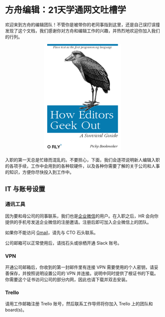 # 方舟编辑：21天学通网文吐槽学

欢迎来到方舟的编辑团队！不管你是被带你的老同事指到这里，还是自己误打误撞发现了这个文档，我们感谢你对方舟和编辑工作的兴趣，并热烈地欢迎你加入我们的行列。

<p align="center">
  <img src="bookcover.png" alt="A parody book cover"/>
</p>

入职的第一天总是忙碌而混乱的。不要担心，下面，我们会逐项说明新人编辑入职的各项手续，工作中会用到的各种软硬件，以及各种你需要了解的关于公司和人事的知识，方便你尽快投入到工作中。

## IT 与账号设置

### 通讯工具

因为要和母公司的同事联系，我们也是[企业微信](https://work.weixin.qq.com/)的用户。在入职之后，HR 会向你提供的手机号发送企业微信的注册邀请。注册后即可加入企业微信上的团队。

如果你不能访问 [Gmail](https://www.gmail.com/)，请先与 CTO 石头联系。

公司邮箱可以正常使用后，请找石头或徐栖开通 Slack 账号。

### VPN

开通公司邮箱后，你收到的第一封邮件里有连接 VPN 需要使用的个人密钥，请妥善保存，并按照说明设置公司的 VPN 并连接。说明中同时提供了根证书的下载。你需要这个证书访问公司的部分内网，因此也请下载并双击安装。

### Trello

请用工作邮箱注册 Trello 账号，然后联系工作导师将你加入 Trello 上的团队和 board(s)。
